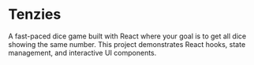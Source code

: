 # Tenzies
A fast-paced dice game built with React where your goal is to get all dice showing the same number. This project demonstrates React hooks, state management, and interactive UI components.
